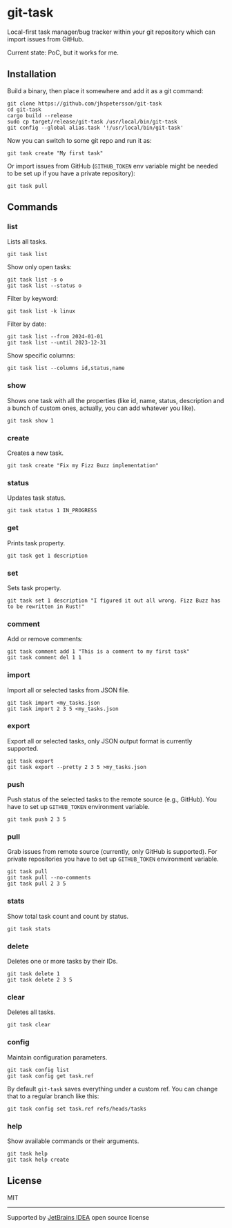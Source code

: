 # git-task

Local-first task manager/bug tracker within your git repository which can import issues from GitHub.

Current state: PoC, but it works for me.

## Installation

Build a binary, then place it somewhere and add it as a git command:

    git clone https://github.com/jhspetersson/git-task
    cd git-task
    cargo build --release
    sudo cp target/release/git-task /usr/local/bin/git-task
    git config --global alias.task '!/usr/local/bin/git-task'

Now you can switch to some git repo and run it as:

    git task create "My first task"

Or import issues from GitHub (`GITHUB_TOKEN` env variable might be needed to be set up if you have a private repository):

    git task pull

## Commands

### list

Lists all tasks.

    git task list

Show only open tasks:

    git task list -s o
    git task list --status o

Filter by keyword:

    git task list -k linux

Filter by date:

    git task list --from 2024-01-01
    git task list --until 2023-12-31

Show specific columns:

    git task list --columns id,status,name

### show

Shows one task with all the properties (like id, name, status, description and a bunch of custom ones, actually, you can add whatever you like).

    git task show 1

### create

Creates a new task.

    git task create "Fix my Fizz Buzz implementation"

### status

Updates task status.

    git task status 1 IN_PROGRESS

### get

Prints task property.

    git task get 1 description

### set

Sets task property.

    git task set 1 description "I figured it out all wrong. Fizz Buzz has to be rewritten in Rust!"

### comment

Add or remove comments:

    git task comment add 1 "This is a comment to my first task"
    git task comment del 1 1

### import

Import all or selected tasks from JSON file.

    git task import <my_tasks.json
    git task import 2 3 5 <my_tasks.json

### export

Export all or selected tasks, only JSON output format is currently supported.

    git task export
    git task export --pretty 2 3 5 >my_tasks.json

### push

Push status of the selected tasks to the remote source (e.g., GitHub).
You have to set up `GITHUB_TOKEN` environment variable.

    git task push 2 3 5

### pull

Grab issues from remote source (currently, only GitHub is supported).
For private repositories you have to set up `GITHUB_TOKEN` environment variable.

    git task pull
    git task pull --no-comments
    git task pull 2 3 5

### stats

Show total task count and count by status.

    git task stats

### delete

Deletes one or more tasks by their IDs.

    git task delete 1
    git task delete 2 3 5

### clear

Deletes all tasks.

    git task clear

### config

Maintain configuration parameters.

    git task config list
    git task config get task.ref

By default `git-task` saves everything under a custom ref. You can change that to a regular branch like this:

    git task config set task.ref refs/heads/tasks

### help

Show available commands or their arguments.

    git task help
    git task help create

## License

MIT

---

Supported by [JetBrains IDEA](https://jb.gg/OpenSourceSupport) open source license
